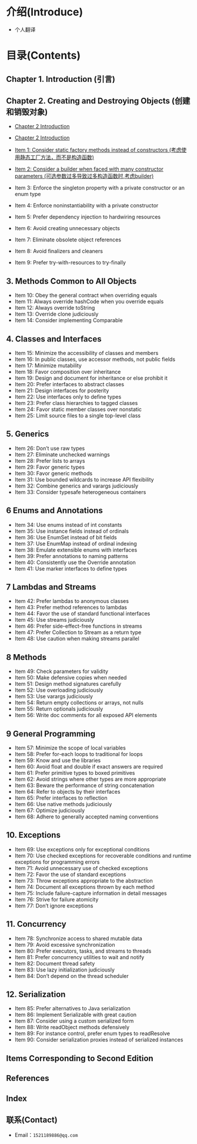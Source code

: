 # 介绍(Introduce)
- 个人翻译

# 目录(Contents)

## **Chapter 1. Introduction (引言)**

## **Chapter 2. Creating and Destroying Objects (创建和销毁对象)**
- [Chapter 2 Introduction](2.Creating-and-Destroying-Objects/2.1-static-factory-methods.md)
- [Chapter 2 Introduction](2.Creating-and-Destroying-Objects/Introduction.md)
- [Item 1: Consider static factory methods instead of constructors
  (考虑使用静态工厂方法，而不是构造函数) ](2.Creating-and-Destroying-Objects/2.1-static-factory-methods.md)

- [Item 2: Consider a builder when faced with many constructor parameters
  (可选参数过多导致过多构造函数时,考虑builder)](2.Creating-and-Destroying-Objects/2.2-builder.md)
- Item 3: Enforce the singleton property with a private constructor or an enum type
- Item 4: Enforce noninstantiability with a private constructor
- Item 5: Prefer dependency injection to hardwiring resources
- Item 6: Avoid creating unnecessary objects
- Item 7: Eliminate obsolete object references
- Item 8: Avoid finalizers and cleaners
- Item 9: Prefer try-with-resources to try-finally

## **3. Methods Common to All Objects**
- Item 10: Obey the general contract when overriding equals
- Item 11: Always override hashCode when you override equals
- Item 12: Always override toString  
- Item 13: Override clone judiciously
- Item 14: Consider implementing Comparable

## **4. Classes and Interfaces**
- Item 15: Minimize the accessibility of classes and members 
- Item 16: In public classes, use accessor methods, not public fields
- Item 17: Minimize mutability
- Item 18: Favor composition over inheritance
- Item 19: Design and document for inheritance or else prohibit it
- Item 20: Prefer interfaces to abstract classes
- Item 21: Design interfaces for posterity
- Item 22: Use interfaces only to define types
- Item 23: Prefer class hierarchies to tagged classes
- Item 24: Favor static member classes over nonstatic
- Item 25: Limit source files to a single top-level class

## **5. Generics**
- Item 26: Don’t use raw types
- Item 27: Eliminate unchecked warnings
- Item 28: Prefer lists to arrays
- Item 29: Favor generic types
- Item 30: Favor generic methods
- Item 31: Use bounded wildcards to increase API flexibility
- Item 32: Combine generics and varargs judiciously
- Item 33: Consider typesafe heterogeneous containers

## **6 Enums and Annotations**
- Item 34: Use enums instead of int constants
- Item 35: Use instance fields instead of ordinals
- Item 36: Use EnumSet instead of bit fields 
- Item 37: Use EnumMap instead of ordinal indexing
- Item 38: Emulate extensible enums with interfaces
- Item 39: Prefer annotations to naming patterns 
- Item 40: Consistently use the Override annotation
- Item 41: Use marker interfaces to define types

## **7 Lambdas and Streams**
- Item 42: Prefer lambdas to anonymous classes
- Item 43: Prefer method references to lambdas
- Item 44: Favor the use of standard functional interfaces
- Item 45: Use streams judiciously
- Item 46: Prefer side-effect-free functions in streams
- Item 47: Prefer Collection to Stream as a return type
- Item 48: Use caution when making streams parallel

## **8 Methods**
- Item 49: Check parameters for validity 
- Item 50: Make defensive copies when needed
- Item 51: Design method signatures carefully
- Item 52: Use overloading judiciously
- Item 53: Use varargs judiciously
- Item 54: Return empty collections or arrays, not nulls
- Item 55: Return optionals judiciously
- Item 56: Write doc comments for all exposed API elements

## **9 General Programming**
- Item 57: Minimize the scope of local variables
- Item 58: Prefer for-each loops to traditional for loops
- Item 59: Know and use the libraries
- Item 60: Avoid float and double if exact answers are required
- Item 61: Prefer primitive types to boxed primitives
- Item 62: Avoid strings where other types are more appropriate 
- Item 63: Beware the performance of string concatenation
- Item 64: Refer to objects by their interfaces
- Item 65: Prefer interfaces to reflection 
- Item 66: Use native methods judiciously
- Item 67: Optimize judiciously
- Item 68: Adhere to generally accepted naming conventions

## **10. Exceptions**
- Item 69: Use exceptions only for exceptional conditions
- Item 70: Use checked exceptions for recoverable conditions and runtime exceptions for programming errors 
- Item 71: Avoid unnecessary use of checked exceptions
- Item 72: Favor the use of standard exceptions
- Item 73: Throw exceptions appropriate to the abstraction
- Item 74: Document all exceptions thrown by each method
- Item 75: Include failure-capture information in detail messages
- Item 76: Strive for failure atomicity
- Item 77: Don’t ignore exceptions

## **11. Concurrency**
- Item 78: Synchronize access to shared mutable data
- Item 79: Avoid excessive synchronization
- Item 80: Prefer executors, tasks, and streams to threads
- Item 81: Prefer concurrency utilities to wait and notify
- Item 82: Document thread safety
- Item 83: Use lazy initialization judiciously
- Item 84: Don’t depend on the thread scheduler

## **12. Serialization**
- Item 85: Prefer alternatives to Java serialization 
- Item 86: Implement Serializable with great caution 
- Item 87: Consider using a custom serialized form 
- Item 88: Write readObject methods defensively 
- Item 89: For instance control, prefer enum types to readResolve
- Item 90: Consider serialization proxies instead of serialized instances
## Items Corresponding to Second Edition
## References
## Index


## 联系(Contact)

- Email：`1521189886@qq.com`

